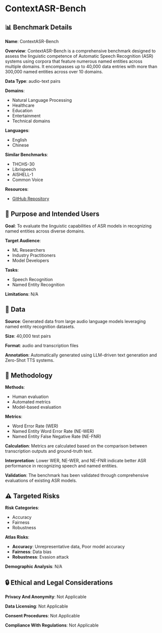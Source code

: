 # ContextASR-Bench

## 📊 Benchmark Details

**Name**: ContextASR-Bench

**Overview**: ContextASR-Bench is a comprehensive benchmark designed to assess the linguistic competence of Automatic Speech Recognition (ASR) systems using corpora that feature numerous named entities across multiple domains. It encompasses up to 40,000 data entries with more than 300,000 named entities across over 10 domains.

**Data Type**: audio-text pairs

**Domains**:
- Natural Language Processing
- Healthcare
- Education
- Entertainment
- Technical domains

**Languages**:
- English
- Chinese

**Similar Benchmarks**:
- THCHS-30
- Librispeech
- AISHELL-1
- Common Voice

**Resources**:
- [GitHub Repository](https://github.com/MrSupW/ContextASR-Bench)

## 🎯 Purpose and Intended Users

**Goal**: To evaluate the linguistic capabilities of ASR models in recognizing named entities across diverse domains.

**Target Audience**:
- ML Researchers
- Industry Practitioners
- Model Developers

**Tasks**:
- Speech Recognition
- Named Entity Recognition

**Limitations**: N/A

## 💾 Data

**Source**: Generated data from large audio language models leveraging named entity recognition datasets.

**Size**: 40,000 test pairs

**Format**: audio and transcription files

**Annotation**: Automatically generated using LLM-driven text generation and Zero-Shot TTS systems.

## 🔬 Methodology

**Methods**:
- Human evaluation
- Automated metrics
- Model-based evaluation

**Metrics**:
- Word Error Rate (WER)
- Named Entity Word Error Rate (NE-WER)
- Named Entity False Negative Rate (NE-FNR)

**Calculation**: Metrics are calculated based on the comparison between transcription outputs and ground-truth text.

**Interpretation**: Lower WER, NE-WER, and NE-FNR indicate better ASR performance in recognizing speech and named entities.

**Validation**: The benchmark has been validated through comprehensive evaluations of existing ASR models.

## ⚠️ Targeted Risks

**Risk Categories**:
- Accuracy
- Fairness
- Robustness

**Atlas Risks**:
- **Accuracy**: Unrepresentative data, Poor model accuracy
- **Fairness**: Data bias
- **Robustness**: Evasion attack

**Demographic Analysis**: N/A

## 🔒 Ethical and Legal Considerations

**Privacy And Anonymity**: Not Applicable

**Data Licensing**: Not Applicable

**Consent Procedures**: Not Applicable

**Compliance With Regulations**: Not Applicable
